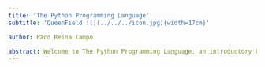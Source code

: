```yaml
---
title: 'The Python Programming Language'
subtitle: 'QueenField ![](../../../icon.jpg){width=17cm}'

author: Paco Reina Campo

abstract: Welcome to The Python Programming Language, an introductory book about Python. The Python programming language helps you write faster, more reliable software. High-level ergonomics and low-level control are often at odds in programming language design; Python challenges that conflict. Through balancing powerful technical capacity and a great developer experience, Python gives you the option to control low-level details (such as memory usage) without all the hassle traditionally associated with such control.
---
```

